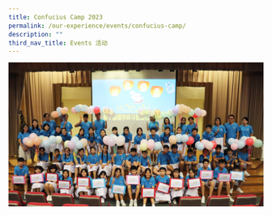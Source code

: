 ```yaml
---
title: Confucius Camp 2023
permalink: /our-experience/events/confucius-camp/
description: ""
third_nav_title: Events 活动
---
```

![](/images/Events%20Page/Confucius%20Camp/confuciuscamp_2240x1260_1.jpg)